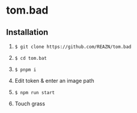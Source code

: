# tom.bad

## Installation

1. `$ git clone https://github.com/REAZN/tom.bad`

2. `$ cd tom.bat`

3. `$ pnpm i`

4. Edit token & enter an image path

5. `$ npm run start`

6. Touch grass
